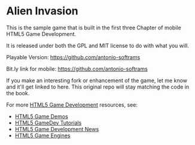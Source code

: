 Alien Invasion
==============
This is the sample game that is built in the first three Chapter of
mobile HTML5 Game Development.

It is released under both the GPL and MIT license to do with what you will.

Playable Version: 
https://github.com/antonio-softrams

Bit.ly link for mobile: 
https://github.com/antonio-softrams


If you make an interesting fork or enhancement of the game, let me know and it'll get
linked to here. This original repo will stay matching the code in the book.

For more  [HTML5 Game Development](https://github.com/antonio-softrams) resources, see:

* [HTML5 Game Demos](https://github.com/antonio-softrams)
* [HTML5 GameDev Tutorials](https://github.com/antonio-softrams)
* [HTML5 Game Development News](https://github.com/antonio-softrams)
* [HTML5 Game Engines](https://github.com/antonio-softrams)



